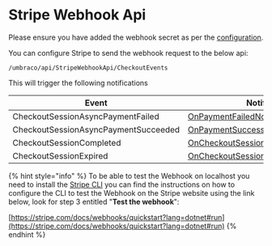 # Stripe Webhook Api

Please ensure you have added the webhook secret as per the [configuration](../configuration.md).

You can configure Stripe to send the webhook request to the below api:

`/umbraco/api/StripeWebhookApi/CheckoutEvents`

This will trigger the following notifications

| Event                                | Notification                                                                                         |
| ------------------------------------ | ---------------------------------------------------------------------------------------------------- |
| CheckoutSessionAsyncPaymentFailed    | [OnPaymentFailedNotification](../notifications/onpaymentfailednotification.md)                       |
| CheckoutSessionAsyncPaymentSucceeded | [OnPaymentSuccessNotification](../notifications/onpaymentsuccessnotification.md)                     |
| CheckoutSessionCompleted             | [OnCheckoutSessionCompletedNotification](../notifications/oncheckoutsessioncompletednotification.md) |
| CheckoutSessionExpired               | [OnCheckoutSessionExpiredNotification](../notifications/oncheckoutsessionexpirednotification.md)     |



{% hint style="info" %}
To be able to test the Webhook on localhost you need to install the [Stripe CLI](https://github.com/stripe/stripe-cli) you can find the instructions on how to configure the CLI to test the Webhook on the Stripe website using the link below, look for step 3 entitled "**Test the webhook**":

[https://stripe.com/docs/webhooks/quickstart?lang=dotnet#run](https://stripe.com/docs/webhooks/quickstart?lang=dotnet#run)
{% endhint %}

